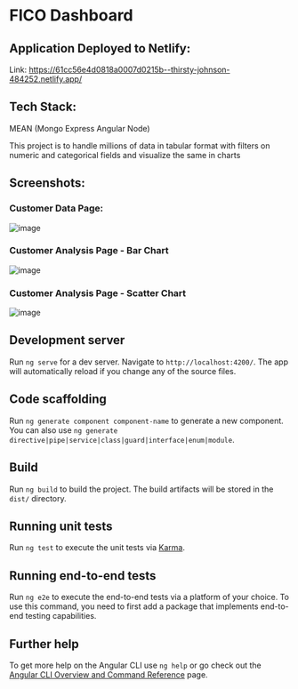 # FICO Dashboard

## Application Deployed to Netlify:
Link: https://61cc56e4d0818a0007d0215b--thirsty-johnson-484252.netlify.app/

## Tech Stack:

MEAN (Mongo Express Angular Node)

This project is to handle millions of data in tabular format with filters on numeric and categorical fields and visualize the same in charts

## Screenshots:

### Customer Data Page:
![image](https://user-images.githubusercontent.com/13241573/147664647-e679dcaf-d875-41f8-9910-785728d7ae1e.png)

### Customer Analysis Page - Bar Chart
![image](https://user-images.githubusercontent.com/13241573/147664335-c253ddda-eb57-4456-ab02-790c5d03c9bf.png)

### Customer Analysis Page - Scatter Chart
![image](https://user-images.githubusercontent.com/13241573/147664505-72487a38-ee0e-409f-b919-914e071dec03.png)

## Development server

Run `ng serve` for a dev server. Navigate to `http://localhost:4200/`. The app will automatically reload if you change any of the source files.

## Code scaffolding

Run `ng generate component component-name` to generate a new component. You can also use `ng generate directive|pipe|service|class|guard|interface|enum|module`.

## Build

Run `ng build` to build the project. The build artifacts will be stored in the `dist/` directory.

## Running unit tests

Run `ng test` to execute the unit tests via [Karma](https://karma-runner.github.io).

## Running end-to-end tests

Run `ng e2e` to execute the end-to-end tests via a platform of your choice. To use this command, you need to first add a package that implements end-to-end testing capabilities.

## Further help

To get more help on the Angular CLI use `ng help` or go check out the [Angular CLI Overview and Command Reference](https://angular.io/cli) page.

